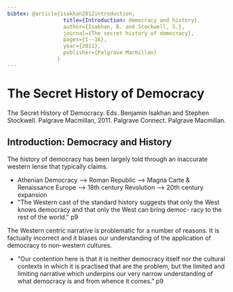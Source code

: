 ```yaml
---
bibtex:	@article{isakhan2012introduction,
				  title={Introduction: democracy and history},
				  author={Isakhan, B. and Stockwell, S.},
				  journal={The secret history of democracy},
				  pages={1--16},
				  year={2011},
				  publisher={Palgrave Macmillan}
				}
---
```

# The Secret History of Democracy

The Secret History of Democracy. Eds. Benjamin Isakhan and Stephen Stockwell. Palgrave Macmillan, 2011. Palgrave Connect. Palgrave Macmillan.

## Introduction: Democracy and History

The history of democracy has been largely told through an inaccurate western lense that typically claims.

- Athenian Democracy --> Roman Republic --> Magna Carte & Renaissance Europe --> 18th century Revolution --> 20th century expansion
- "The Western cast of the standard history suggests that only the West knows democracy and that only the West can bring democ- racy to the rest of the world." p9

The Western centric narrative is problematic for a number of reasons. It is factually incorrect and it biases our understanding of the application of democracy to non-western cultures.

- "Our contention here is that it is neither democracy itself nor the cultural contexts in which it is practised that are the problem, but the limited and limiting narrative which underpins our very narrow understanding of what democracy is and from whence it comes." p9

